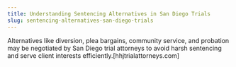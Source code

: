 ```yaml
---
title: Understanding Sentencing Alternatives in San Diego Trials
slug: sentencing-alternatives-san-diego-trials
---
```


Alternatives like diversion, plea bargains, community service, and probation may be negotiated by San Diego trial attorneys to avoid harsh sentencing and serve client interests efficiently.[hhjtrialattorneys.com]